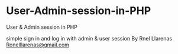 # User-Admin-session-in-PHP
User &amp; Admin session in PHP

simple sign in and log in  with admin & user session By Rnel Llarenas
 <br> 
 Ronelllarenas@gmail.com
